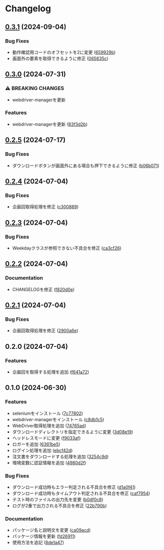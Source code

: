 # Changelog

## [0.3.1](https://github.com/ryohidaka/coop-kobe-downloader/compare/v0.3.0...v0.3.1) (2024-09-04)


### Bug Fixes

* 動作確認用コードのオフセットを2に変更 ([659929b](https://github.com/ryohidaka/coop-kobe-downloader/commit/659929b28fcc221259bf028060837992e6588734))
* 画面外の要素を取得できるように修正 ([065635c](https://github.com/ryohidaka/coop-kobe-downloader/commit/065635cd2a60de4f81b7b08eac9047f60465bf2d))

## [0.3.0](https://github.com/ryohidaka/coop-kobe-downloader/compare/v0.2.5...v0.3.0) (2024-07-31)


### ⚠ BREAKING CHANGES

* webdriver-managerを更新

### Features

* webdriver-managerを更新 ([83f3d2b](https://github.com/ryohidaka/coop-kobe-downloader/commit/83f3d2b95cad154bbd4cfad8117b07138505b7a4))

## [0.2.5](https://github.com/ryohidaka/coop-kobe-downloader/compare/v0.2.4...v0.2.5) (2024-07-17)


### Bug Fixes

* ダウンロードボタンが画面外にある場合も押下できるように修正 ([b06b071](https://github.com/ryohidaka/coop-kobe-downloader/commit/b06b0714d4f37b6fbd6c05cd4c1238be233aa619))

## [0.2.4](https://github.com/ryohidaka/coop-kobe-downloader/compare/v0.2.3...v0.2.4) (2024-07-04)


### Bug Fixes

* 企画回取得処理を修正 ([c300889](https://github.com/ryohidaka/coop-kobe-downloader/commit/c300889a8b1edd39969a02b8271caf525f85986a))

## [0.2.3](https://github.com/ryohidaka/coop-kobe-downloader/compare/v0.2.2...v0.2.3) (2024-07-04)


### Bug Fixes

* Weekdayクラスが参照できない不具合を修正 ([ca3cf26](https://github.com/ryohidaka/coop-kobe-downloader/commit/ca3cf26d3e4e4651398d722a4da8dd3a985ad500))

## [0.2.2](https://github.com/ryohidaka/coop-kobe-downloader/compare/v0.2.1...v0.2.2) (2024-07-04)


### Documentation

* CHANGELOGを修正 ([f820d0e](https://github.com/ryohidaka/coop-kobe-downloader/commit/f820d0ec165545a4ac9afda21956dde6b2c79e75))

## [0.2.1](https://github.com/ryohidaka/coop-kobe-downloader/compare/v0.2.0...v0.2.1) (2024-07-04)


### Bug Fixes

* 企画回取得処理を修正 ([2900a6e](https://github.com/ryohidaka/coop-kobe-downloader/commit/2900a6ec01ad6fed2180f1042ac894a088e0a94a))


## 0.2.0 (2024-07-04)


### Features

* 企画回を取得する処理を追加 ([f641a72](https://github.com/ryohidaka/coop-kobe-downloader/commit/f641a72f03118b1f4e2a9dff292eeefb4caa38f3))


## 0.1.0 (2024-06-30)


### Features

* seleniumをインストール ([7c77802](https://github.com/ryohidaka/coop-kobe-downloader/commit/7c77802176e5e9143fe8bc24d9a4aac171187880))
* webdriver-managerをインストール ([c8db1c5](https://github.com/ryohidaka/coop-kobe-downloader/commit/c8db1c5b1db93791ff3da7494259128e404caf54))
* WebDriver取得処理を追加 ([74765ad](https://github.com/ryohidaka/coop-kobe-downloader/commit/74765adc67c0b3e81d5db9c25da9a323b65662da))
* ダウンロードディレクトリを指定できるように変更 ([3d08e19](https://github.com/ryohidaka/coop-kobe-downloader/commit/3d08e1966e6ce72bb06ec9780d530c572fe9059c))
* ヘッドレスモードに変更 ([f9033af](https://github.com/ryohidaka/coop-kobe-downloader/commit/f9033af893b3860cf4a233e0db25753776ddb391))
* ロガーを追加 ([6361be5](https://github.com/ryohidaka/coop-kobe-downloader/commit/6361be56cc7e08e0bf11add2b822ba64d18a0d66))
* ログイン処理を追加 ([ebcf42d](https://github.com/ryohidaka/coop-kobe-downloader/commit/ebcf42d6201a4d5495c8fdc863fc80266a6ba4b9))
* 注文書をダウンロードする処理を追加 ([3254c9d](https://github.com/ryohidaka/coop-kobe-downloader/commit/3254c9da02ac223db58082b524996e5969c7048b))
* 環境変数に認証情報を追加 ([4980d2f](https://github.com/ryohidaka/coop-kobe-downloader/commit/4980d2f2e4bce9210afb07d3855b4b0532138c2c))


### Bug Fixes

* ダウンロード成功時もエラー判定される不具合を修正 ([d1a0f41](https://github.com/ryohidaka/coop-kobe-downloader/commit/d1a0f412f2877dcba1c7ca366c44f088c3bc1e66))
* ダウンロード成功時もタイムアウト判定される不具合を修正 ([caf7954](https://github.com/ryohidaka/coop-kobe-downloader/commit/caf7954592c77510e7fc7d648d75ae97be88f225))
* テスト時のファイルの出力先を変更 ([b0df0c8](https://github.com/ryohidaka/coop-kobe-downloader/commit/b0df0c8baad3c5ba0d36533d7203b2f9926a6641))
* ログが2重で出力される不具合を修正 ([22b790b](https://github.com/ryohidaka/coop-kobe-downloader/commit/22b790b38d73dbb0be09fd82f468528b77a5fbb9))


### Documentation

* パッケージ名と説明文を変更 ([ca09acd](https://github.com/ryohidaka/coop-kobe-downloader/commit/ca09acd45f50518659b751244c03aa883d3d7675))
* パッケージ情報を更新 ([fd26911](https://github.com/ryohidaka/coop-kobe-downloader/commit/fd269116eef626c7875f179ffe2caf5cd5644bc1))
* 使用方法を追記 ([8de1a47](https://github.com/ryohidaka/coop-kobe-downloader/commit/8de1a478be5cdbc483382b7f6073957d6b6ab022))
